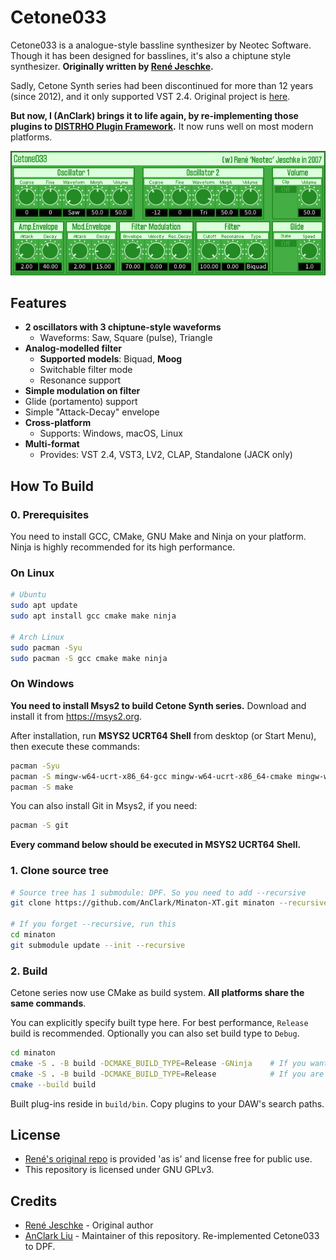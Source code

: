 # Cetone033

Cetone033 is a analogue-style bassline synthesizer by Neotec Software. Though it has been designed for basslines, it's also a chiptune style synthesizer. **Originally written by [René Jeschke](https://github.com/rjeschke).**

Sadly, Cetone Synth series had been discontinued for more than 12 years (since 2012), and it only supported VST 2.4. Original project is [here](https://github.com/rjeschke/cetonesynths).

**But now, I (AnClark) brings it to life again, by re-implementing those plugins to [DISTRHO Plugin Framework](https://distrho.github.io/DPF/).** It now runs well on most modern platforms.

![Screenshot of Cetone033](Screenshot.png)

## Features

- **2 oscillators with 3 chiptune-style waveforms**
  - Waveforms: Saw, Square (pulse), Triangle
- **Analog-modelled filter**
  - **Supported models**: Biquad, **Moog**
  - Switchable filter mode
  - Resonance support
- **Simple modulation on filter**
- Glide (portamento) support
- Simple "Attack-Decay" envelope
- **Cross-platform**
  - Supports: Windows, macOS, Linux
- **Multi-format**
  - Provides: VST 2.4, VST3, LV2, CLAP, Standalone (JACK only)

## How To Build

### 0. Prerequisites

You need to install GCC, CMake, GNU Make and Ninja on your platform. Ninja is highly recommended for its high performance.

### On Linux

```bash
# Ubuntu
sudo apt update
sudo apt install gcc cmake make ninja

# Arch Linux
sudo pacman -Syu
sudo pacman -S gcc cmake make ninja
```

### On Windows

**You need to install Msys2 to build Cetone Synth series.** Download and install it from <https://msys2.org>.

After installation, run **MSYS2 UCRT64 Shell** from desktop (or Start Menu), then execute these commands:

```bash
pacman -Syu
pacman -S mingw-w64-ucrt-x86_64-gcc mingw-w64-ucrt-x86_64-cmake mingw-w64-ucrt-x86_64-ninja
pacman -S make
```

You can also install Git in Msys2, if you need:

```bash
pacman -S git
```

**Every command below should be executed in MSYS2 UCRT64 Shell.**

### 1. Clone source tree

```bash
# Source tree has 1 submodule: DPF. So you need to add --recursive
git clone https://github.com/AnClark/Minaton-XT.git minaton --recursive

# If you forget --recursive, run this
cd minaton
git submodule update --init --recursive
```

### 2. Build

Cetone series now use CMake as build system. **All platforms share the same commands**.

You can explicitly specify built type here. For best performance, `Release` build is recommended. Optionally you can also set build type to `Debug`.

```bash
cd minaton
cmake -S . -B build -DCMAKE_BUILD_TYPE=Release -GNinja    # If you want to use Ninja
cmake -S . -B build -DCMAKE_BUILD_TYPE=Release            # If you are not using Ninja. On Msys2, CMake uses Ninja by default
cmake --build build
```

Built plug-ins reside in `build/bin`. Copy plugins to your DAW's search paths.

## License

- [René's original repo](https://github.com/rjeschke/cetonesynths) is provided 'as is' and license free for public use.
- This repository is licensed under GNU GPLv3.

## Credits

- [René Jeschke](https://github.com/rjeschke) - Original author
- [AnClark Liu](https://github.com/AnClark) - Maintainer of this repository. Re-implemented Cetone033 to DPF.